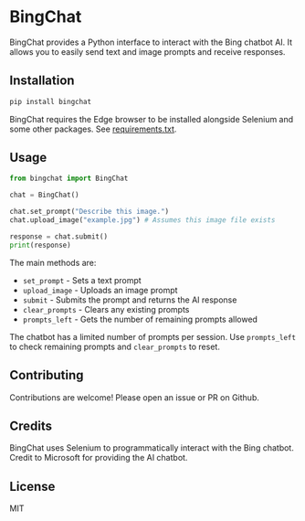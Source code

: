 # BingChat

BingChat provides a Python interface to interact with the Bing chatbot AI. It allows you to easily send text and image prompts and receive responses.

## Installation

```bash
pip install bingchat
```

BingChat requires the Edge browser to be installed alongside Selenium and some other packages. See [requirements.txt](requirements.txt). 

## Usage

```python
from bingchat import BingChat

chat = BingChat()

chat.set_prompt("Describe this image.")
chat.upload_image("example.jpg") # Assumes this image file exists

response = chat.submit()
print(response)
```

The main methods are:

- `set_prompt` - Sets a text prompt 
- `upload_image` - Uploads an image prompt
- `submit` - Submits the prompt and returns the AI response
- `clear_prompts` - Clears any existing prompts
- `prompts_left` - Gets the number of remaining prompts allowed

The chatbot has a limited number of prompts per session. Use `prompts_left` to check remaining prompts and `clear_prompts` to reset.

## Contributing

Contributions are welcome! Please open an issue or PR on Github.

## Credits

BingChat uses Selenium to programmatically interact with the Bing chatbot. Credit to Microsoft for providing the AI chatbot.

## License

MIT
